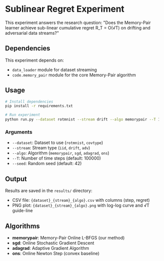 # Sublinear Regret Experiment

This experiment answers the research question: "Does the Memory-Pair learner achieve sub-linear cumulative regret R_T = O(√T) on drifting and adversarial data streams?"

## Dependencies

This experiment depends on:
- `data_loader` module for dataset streaming
- `code.memory_pair` module for the core Memory-Pair algorithm

## Usage

```bash
# Install dependencies
pip install -r requirements.txt

# Run experiment
python run.py --dataset rotmnist --stream drift --algo memorypair --T 100000 --seed 42
```

### Arguments

- `--dataset`: Dataset to use (`rotmnist`, `covtype`)
- `--stream`: Stream type (`iid`, `drift`, `adv`)
- `--algo`: Algorithm (`memorypair`, `sgd`, `adagrad`, `ons`)
- `--T`: Number of time steps (default: 100000)
- `--seed`: Random seed (default: 42)

## Output

Results are saved in the `results/` directory:
- CSV file: `{dataset}_{stream}_{algo}.csv` with columns (step, regret)
- PNG plot: `{dataset}_{stream}_{algo}.png` with log-log curve and √T guide-line

## Algorithms

- **memorypair**: Memory-Pair Online L-BFGS (our method)
- **sgd**: Online Stochastic Gradient Descent
- **adagrad**: Adaptive Gradient Algorithm
- **ons**: Online Newton Step (convex baseline)